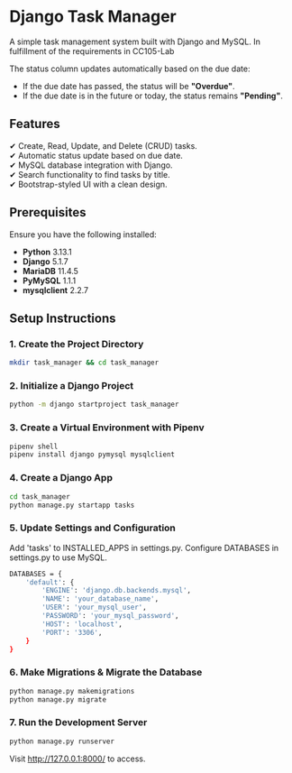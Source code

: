 ﻿# Django Task Manager

A simple task management system built with Django and MySQL. In fulfillment of the requirements in CC105-Lab

The status column updates automatically based on the due date:  
- If the due date has passed, the status will be **"Overdue"**.  
- If the due date is in the future or today, the status remains **"Pending"**.  

## Features  
✔ Create, Read, Update, and Delete (CRUD) tasks.  
✔ Automatic status update based on due date.  
✔ MySQL database integration with Django.  
✔ Search functionality to find tasks by title.  
✔ Bootstrap-styled UI with a clean design.  

## Prerequisites  
Ensure you have the following installed:  
- **Python** 3.13.1  
- **Django** 5.1.7  
- **MariaDB** 11.4.5  
- **PyMySQL** 1.1.1  
- **mysqlclient** 2.2.7  

## Setup Instructions

### 1. **Create the Project Directory**  
```sh
mkdir task_manager && cd task_manager
```
### 2. Initialize a Django Project
```sh
python -m django startproject task_manager
```
### 3. Create a Virtual Environment with Pipenv
```sh
pipenv shell 
pipenv install django pymysql mysqlclient  
```
### 4. Create a Django App
```sh
cd task_manager
python manage.py startapp tasks
```
### 5. Update Settings and Configuration
Add 'tasks' to INSTALLED_APPS in settings.py.
Configure DATABASES in settings.py to use MySQL.
```sh
DATABASES = {
    'default': {
        'ENGINE': 'django.db.backends.mysql',
        'NAME': 'your_database_name',
        'USER': 'your_mysql_user',
        'PASSWORD': 'your_mysql_password',
        'HOST': 'localhost',
        'PORT': '3306',
    }
}

```

### 6. Make Migrations & Migrate the Database
```sh
python manage.py makemigrations
python manage.py migrate
```

### 7. Run the Development Server
```sh
python manage.py runserver
```
Visit http://127.0.0.1:8000/ to access.
